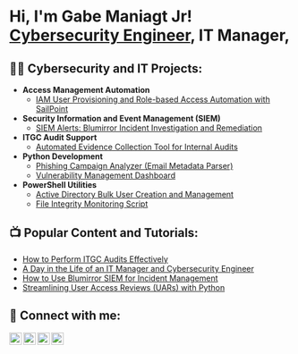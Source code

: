<h1>Hi, I'm Gabe Maniagt Jr! <br/><a href="https://github.com/YourGitHubHandle">Cybersecurity Engineer</a>, IT Manager</a>, <a href="https://www.youtube.com/YourChannel"></a></h1> 

<h2>👨‍💻 Cybersecurity and IT Projects:</h2>

- <b>Access Management Automation</b>
  - [IAM User Provisioning and Role-based Access Automation with SailPoint](https://github.com/YourGitHubHandle/IAM-Automation)
- <b>Security Information and Event Management (SIEM)</b>
  - [SIEM Alerts: Blumirror Incident Investigation and Remediation](https://github.com/YourGitHubHandle/SIEM-Alerts)
- <b>ITGC Audit Support</b>
  - [Automated Evidence Collection Tool for Internal Audits](https://github.com/YourGitHubHandle/ITGC-Audit-Automation)
- <b>Python Development</b>
  - [Phishing Campaign Analyzer (Email Metadata Parser)](https://github.com/YourGitHubHandle/Phishing-Analyzer)
  - [Vulnerability Management Dashboard](https://github.com/YourGitHubHandle/Vulnerability-Dashboard)
- <b>PowerShell Utilities</b>
  - [Active Directory Bulk User Creation and Management](https://github.com/YourGitHubHandle/AD-Bulk-Management)
  - [File Integrity Monitoring Script](https://github.com/YourGitHubHandle/FIM-Script)

<h2>📺 Popular Content and Tutorials:</h2>

- [How to Perform ITGC Audits Effectively](https://www.youtube.com/watch?v=YourVideoLink)
- [A Day in the Life of an IT Manager and Cybersecurity Engineer](https://www.youtube.com/watch?v=YourVideoLink)
- [How to Use Blumirror SIEM for Incident Management](https://www.youtube.com/watch?v=YourVideoLink)
- [Streamlining User Access Reviews (UARs) with Python](https://www.youtube.com/watch?v=YourVideoLink)

<h2> 🤳 Connect with me:</h2>

[<img align="left" alt="YourName | YouTube" width="22px" src="https://cdn.jsdelivr.net/npm/simple-icons@v3/icons/youtube.svg" />][youtube]
[<img align="left" alt="YourName | Twitter" width="22px" src="https://cdn.jsdelivr.net/npm/simple-icons@v3/icons/twitter.svg" />][twitter]
[<img align="left" alt="YourName | LinkedIn" width="22px" src="https://cdn.jsdelivr.net/npm/simple-icons@v3/icons/linkedin.svg" />][linkedin]
[<img align="left" alt="YourName | Instagram" width="22px" src="https://cdn.jsdelivr.net/npm/simple-icons@v3/icons/instagram.svg" />][instagram]

[twitter]: https://twitter.com/YourTwitterHandle
[youtube]: https://www.youtube.com/YourChannel
[instagram]: https://www.instagram.com/YourInstagramHandle/
[linkedin]: https://linkedin.com/in/YourLinkedIn

<!--
**YourGitHubHandle/YourGitHubHandle** is a ✨ _special_ ✨ repository because its `README.md` (this file) appears on your GitHub profile.

Here are some ideas to get you started:

- 🔭 I’m currently working on ...
- 🌱 I’m currently learning ...
- 👯 I’m looking to collaborate on ...
- 🤔 I’m looking for help with ...
- 💬 Ask me about ...
- 📫 How to reach me: ...
- 😄 Pronouns: ...
- ⚡ Fun fact: ...
-->
